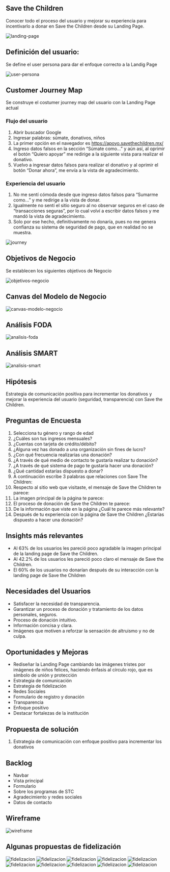 ## Save the Children

Conocer todo el proceso del usuario y mejorar su experiencia para incentivarlo a donar en Save the Children desde su Landing Page.

![landing-page](https://github.com/frishlin/stc/blob/master/assets/imgs/screen%20landing.png)

## Definición del usuario:
Se define el user persona para dar el enfoque correcto a la Landig Page

![user-persona](https://github.com/frishlin/stc/blob/master/assets/imgs/user-persona.png)

## Customer Journey Map
Se construye el costumer journey map del usuario con la Landing Page actual

### Flujo del usuario
1. Abrir buscador Google
2. Ingresar palabras: súmate, donativos, niños
3. La primer opción en el navegador es https://apoyo.savethechildren.mx/
4. Ingreso datos falsos en la sección “Súmate como...” y aún así, al oprimir el botón “Quiero apoyar”  me redirige a la siguiente vista para realizar el donativo.
6. Vuelvo a ingresar datos falsos para realizar el donativo y al oprimir el botón “Donar ahora”, me envía a la vista de agradecimiento.

### Experiencia del usuario
1. No me sentí cómoda desde que ingreso datos falsos para “Sumarme como...” y me redirige a la vista de donar.
2. Igualmente no sentí el sitio seguro al no observar seguros en el caso de “transacciones seguras”, por lo cual volví a escribir datos falsos y me mandó la vista de agradecimiento.
3. Solo por ese hecho, definitivamente no donaría, pues no me genera confianza su sistema de seguridad de pago, que en realidad no se muestra.

![journey](https://github.com/frishlin/stc/blob/master/assets/imgs/journey.JPG)

## Objetivos de Negocio
Se establecen los siguientes objetivos de Negocio

![objetivos-negocio](https://github.com/frishlin/stc/blob/master/assets/imgs/objetivos-negocio.png)

## Canvas del Modelo de Negocio

![canvas-modelo-negocio](https://github.com/frishlin/stc/blob/master/assets/imgs/canvas-mn.JPG)

## Análisis FODA

![analisis-foda](https://github.com/frishlin/stc/blob/master/assets/imgs/foda.JPG)

## Análisis SMART

![analisis-smart](https://github.com/frishlin/stc/blob/master/assets/imgs/smart.JPG)

## Hipótesis
Estrategia de comunicación positiva para incrementar los donativos y mejorar la experiencia del usuario (seguridad, transparencia) con Save the Children.

## Preguntas de Encuesta
1. Selecciona tu género y rango de edad
2. ¿Cuáles son tus ingresos mensuales?
3. ¿Cuentas con tarjeta de crédito/débito?
4. ¿Alguna vez has donado a una organización sin fines de lucro?
5. ¿Con qué frecuencia realizarías una donación?
6. ¿A través de qué medio de contacto te gustaría realizar tu donación?
7. ¿A través de qué sistema de pago te gustaría hacer una donación?
8. ¿Qué cantidad estarías dispuesto a donar?
9. A continuación escribe 3 palabras que relaciones con Save The Children:
10. Respecto al sitio web que visitaste, el mensaje de Save the Children te parece:
11. La imagen principal de la página te parece:
12. El proceso de donación de Save the Children te parece:
13. De la información que viste en la página ¿Cuál te parece más relevante?
14. Después de tu experiencia con la página de Save the Children ¿Estarías dispuesto a hacer una donación?

## Insights más relevantes

* Al 63% de los usuarios les pareció poco agradable la imagen principal de la landing page de Save the Children.
* Al 42.2% de los usuarios les pareció poco claro el mensaje de Save the Children.
* El 60% de los usuarios no donarían después de su interacción con la landing page de Save the Children

## Necesidades del Usuarios

* Satisfacer la necesidad de transparencia.
* Garantizar un proceso de donación y tratamiento de los datos personales, seguros.
* Proceso de donación intuitivo.
* Información concisa y clara.
* Imágenes que motiven a reforzar la sensación de altruismo y no de culpa.

## Oportunidades y Mejoras
* Rediseñar la Landing Page cambiando las imágenes tristes por imágenes de niños felices, haciendo énfasis al círculo rojo, que es símbolo de unión y protección
* Estrategia de comunicación
* Estrategia de fidelización
* Redes Sociales
* Formulario de registro y donación
* Transparencia
* Enfoque positivo
* Destacar fortalezas de la institución

## Propuesta de solución
1. Estrategia de comunicación con enfoque positivo para incrementar los donativos

## Backlog
* Navbar
* Vista principal
* Formulario
* Sobre los programas de STC
* Agradecimiento y redes sociales
* Datos de contacto

## Wireframe

![wireframe](https://github.com/frishlin/stc/blob/master/assets/imgs/wireframe.png)

## Algunas propuestas de fidelización
![fidelizacion](https://github.com/frishlin/stc/blob/master/assets/imgs/00-INVITACION.jpg)
![fidelizacion](https://github.com/frishlin/stc/blob/master/assets/imgs/01-CORREO%20PUEDES%20SER%20DEFENSOR.jpg)
![fidelizacion](https://github.com/frishlin/stc/blob/master/assets/imgs/02-INVITAR%20AMIGOS%20-%20LLENO.jpg)
![fidelizacion](https://github.com/frishlin/stc/blob/master/assets/imgs/04-INVITAR%20OTRO%20AMIGO.jpg)
![fidelizacion](https://github.com/frishlin/stc/blob/master/assets/imgs/05-INVITACION%20ENVIADA.jpg)
![fidelizacion](https://github.com/frishlin/stc/blob/master/assets/imgs/06-COMPARTIR%20FACEBOOK.jpg)
![fidelizacion](https://github.com/frishlin/stc/blob/master/assets/imgs/07-CORREO%20ERES%20DEFENSOR.jpg)
![fidelizacion](https://github.com/frishlin/stc/blob/master/assets/imgs/08-CORREO%20INVITASTE%20A%20TU%20AMIGO%20A%20UNIRSE%20A%20TU%20CAUSA.jpg)
![fidelizacion](https://github.com/frishlin/stc/blob/master/assets/imgs/09-CORREO%20TE%20INVITARON.jpg)
![fidelizacion](https://github.com/frishlin/stc/blob/master/assets/imgs/09-CORREO%20TE%20INVITARON.jpg)
